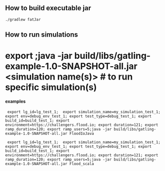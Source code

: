 ## How to build executable jar

```shell
./gradlew fatJar
```

## How to run simulations
# export <parameters>;java -jar build/libs/gatling-example-1.0-SNAPSHOT-all.jar <simulation name(s)> # to run specific simulation(s)

#### examples
```shell
 export lg_id=lg_test_1;  export simulation_name=my_simulation_test_1; export env=debug_env_test_1; export test_type=debug_test_1; export build_id=build_test_1; export environment=https://challengers.flood.io; export duration=121; export ramp_duration=120; export ramp_users=5;java -jar build/libs/gatling-example-1.0-SNAPSHOT-all.jar FloodIoJava
```

```shell
 export lg_id=lg_test_1;  export simulation_name=my_simulation_test_1; export env=debug_env_test_1; export test_type=debug_test_1; export build_id=build_test_1; export environment=https://challengers.flood.io; export duration=121; export ramp_duration=120; export ramp_users=5;java -jar build/libs/gatling-example-1.0-SNAPSHOT-all.jar Flood_scala
```
